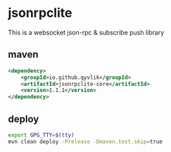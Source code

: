 # jsonrpclite

This is a websocket json-rpc & subscribe push library

## maven

```xml
<dependency>
    <groupId>io.github.qyvlik</groupId>
    <artifactId>jsonrpclite-core</artifactId>
    <version>1.1.1</version>
</dependency>
```

## deploy

```bash
export GPG_TTY=$(tty)
mvn clean deploy -Prelease -Dmaven.test.skip=true
```
